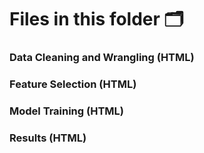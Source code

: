 # Files in this folder 🗂

### Data Cleaning and Wrangling (HTML)

### Feature Selection (HTML)

### Model Training (HTML)

### Results (HTML)

